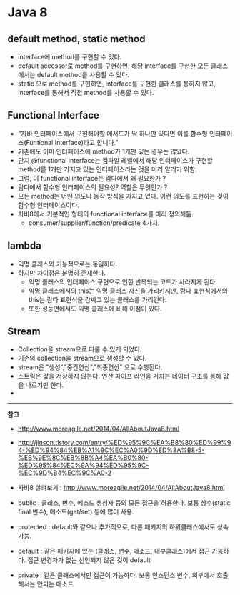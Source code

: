 # Java 8

## default method, static method  
- interface에 method를 구현할 수 있다.  
- default accessor로 method를 구현하면, 해당 interface를 구현한 모든 클래스에서는 default method를 사용할 수 있다.  
- static 으로 method를 구현하면, interface를 구현한 클래스를 통하지 않고, interface를 통해서 직접 method를 사용할 수 있다.  

## Functional Interface  
- "자바 인터페이스에서 구현해야할 메서드가 딱 하나만 있다면 이를 함수형 인터페이스(Funtional Interface)라고 합니다."
- 기존에도 이미 인터페이스에 method가 1개만 있는 경우는 많았다.
- 단지 @functional interface는 컴파일 레벨에서 해당 인터페이스가 구현할 method를 1개만 가지고 있는 인터페이스라는 것을 미리 알리기 위함.  
- 그럼, 이 functional interface는 람다에서 왜 필요한가 ?
- 람다에서 함수형 인터페이스의 필요성? 역할은 무엇인가 ?
- 모든 method는 어떤 의도나 동작 방식을 가지고 있다. 이런 의도를 표현하는 것이 함수형 인터페이스이다.  
- 자바8에서 기본적인 형태의 functional interface를 미리 정의해둠.
  - consumer/supplier/function/predicate  4가지.

## lambda
- 익명 클래스와 기능적으로는 동일하다.  
- 하지만 차이점은 분명히 존재한다.
  - 익명 클래스의 인터페이스 구현으로 인한 반복되는 코드가 사라지게 된다.
  - 익명 클래스에서의 this는 익명 클래스 자신을 가리키지만, 람다 표현식에서의 this는 람다 표현식을 감싸고 있는 클래스를 가리킨다.  
  - 또한 성능면에서도 익명 클래스에 비해 이점이 있다.  

## Stream
- Collection을 stream으로 다룰 수 있게 되었다.
- 기존의 collection을 stream으로 생성할 수 있다.  
- stream은 "생성","중간연산","최종연산" 으로 수행된다.  
- 스트림은 값을 저장하지 않는다. 연산 파이프 라인을 거치는 데이터 구조를 통해 값을 나르기만 한다.  
-


---
**참고**  
- http://www.moreagile.net/2014/04/AllAboutJava8.html
- http://jinson.tistory.com/entry/%ED%95%9C%EA%B8%80%ED%99%94-%ED%94%84%EB%A1%9C%EC%A0%9D%ED%8A%B8-5-%EB%9E%8C%EB%8B%A4%EA%B0%80-%ED%95%84%EC%9A%94%ED%95%9C-%EC%9D%B4%EC%9C%A0-2
- 자바8 살펴보기 : http://www.moreagile.net/2014/04/AllAboutJava8.html

- public : 클래스, 변수, 메소드 생성자 등의 모든 접근을 허용한다.
             보통 상수(static final 변수), 메소드(get/set) 등에 많이 사용.

- protected : default와 같으나 추가적으로, 다른 패키지의 하위클래스에서도 상속 가능.

- default : 같은 패키지에 있는 (클래스, 변수, 메소드, 내부클래스)에서 접근 가능하다.
              접근 변경자가 없는 선언되지 않은 것이 default

- private : 같은 클래스에서만 접근이 가능하다.
              보통 인스턴스 변수, 외부에서 호출해서는 안되는 메소드
